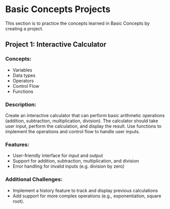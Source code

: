 # Basic Concepts Projects
This section is to practice the concepts learned in Basic Concepts by creating a project. 

## Project 1: Interactive Calculator
### Concepts: 
* Variables 
* Data types
* Operators
* Control Flow
* Functions<br />

### Description:
Create an interactive calculator that can perform basic arithmetic operations (addition, subtraction, multiplication, division). 
The calculator should take user input, perform the calculation, and display the result. Use functions to implement the operations and
control flow to handle user inputs.

### Features:
* User-friendly interface for input and output
* Support for addition, subtraction, multiplication, and division
* Error handling for invalid inputs (e.g. division by zero)

### Additional Challenges:
* Implement a history feature to track and display previous calculations
* Add support for more complex operations (e.g., exponentiation, square root).
